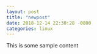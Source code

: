 ```yaml
---
layout: post
title: "newpost"
date: 2018-12-14 22:30:28 -0800
categories: linux
---
```


This is some sample content

